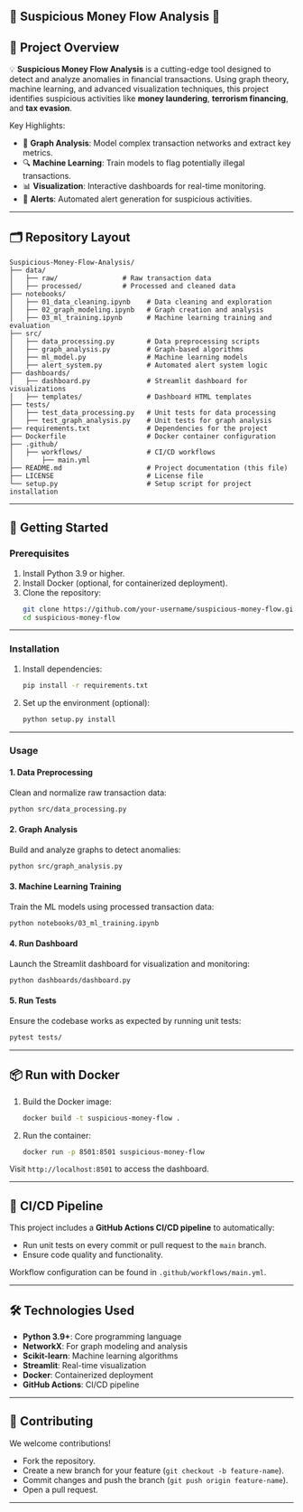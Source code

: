 
## 🚨 Suspicious Money Flow Analysis 🚨  
## 🌟 **Project Overview**

💡 **Suspicious Money Flow Analysis** is a cutting-edge tool designed to detect and analyze anomalies in financial transactions. Using graph theory, machine learning, and advanced visualization techniques, this project identifies suspicious activities like **money laundering**, **terrorism financing**, and **tax evasion**.  

Key Highlights:  
- 🧠 **Graph Analysis**: Model complex transaction networks and extract key metrics.  
- 🔍 **Machine Learning**: Train models to flag potentially illegal transactions.  
- 📊 **Visualization**: Interactive dashboards for real-time monitoring.  
- 🔔 **Alerts**: Automated alert generation for suspicious activities.  

---

## 🗂️ **Repository Layout**  

```
Suspicious-Money-Flow-Analysis/
├── data/                 
│   ├── raw/                # Raw transaction data
│   ├── processed/          # Processed and cleaned data
├── notebooks/             
│   ├── 01_data_cleaning.ipynb    # Data cleaning and exploration
│   ├── 02_graph_modeling.ipynb   # Graph creation and analysis
│   ├── 03_ml_training.ipynb      # Machine learning training and evaluation
├── src/                 
│   ├── data_processing.py        # Data preprocessing scripts
│   ├── graph_analysis.py         # Graph-based algorithms
│   ├── ml_model.py               # Machine learning models
│   ├── alert_system.py           # Automated alert system logic
├── dashboards/            
│   ├── dashboard.py              # Streamlit dashboard for visualizations
│   ├── templates/                # Dashboard HTML templates
├── tests/               
│   ├── test_data_processing.py   # Unit tests for data processing
│   ├── test_graph_analysis.py    # Unit tests for graph analysis
├── requirements.txt              # Dependencies for the project
├── Dockerfile                    # Docker container configuration
├── .github/              
│   ├── workflows/                # CI/CD workflows
│       ├── main.yml
├── README.md                     # Project documentation (this file)
├── LICENSE                       # License file
└── setup.py                      # Setup script for project installation
```

---

## 🚀 **Getting Started**

### **Prerequisites**
1. Install Python 3.9 or higher.  
2. Install Docker (optional, for containerized deployment).  
3. Clone the repository:  
   ```bash
   git clone https://github.com/your-username/suspicious-money-flow.git
   cd suspicious-money-flow
   ```

---

### **Installation**
1. Install dependencies:
   ```bash
   pip install -r requirements.txt
   ```
2. Set up the environment (optional):
   ```bash
   python setup.py install
   ```

---

### **Usage**

#### **1. Data Preprocessing**
Clean and normalize raw transaction data:
```bash
python src/data_processing.py
```

#### **2. Graph Analysis**
Build and analyze graphs to detect anomalies:
```bash
python src/graph_analysis.py
```

#### **3. Machine Learning Training**
Train the ML models using processed transaction data:
```bash
python notebooks/03_ml_training.ipynb
```

#### **4. Run Dashboard**
Launch the Streamlit dashboard for visualization and monitoring:
```bash
python dashboards/dashboard.py
```

#### **5. Run Tests**
Ensure the codebase works as expected by running unit tests:
```bash
pytest tests/
```

---

## 📦 **Run with Docker**

1. Build the Docker image:
   ```bash
   docker build -t suspicious-money-flow .
   ```
2. Run the container:
   ```bash
   docker run -p 8501:8501 suspicious-money-flow
   ```

Visit `http://localhost:8501` to access the dashboard.

---

## 🤖 **CI/CD Pipeline**

This project includes a **GitHub Actions CI/CD pipeline** to automatically:  
- Run unit tests on every commit or pull request to the `main` branch.  
- Ensure code quality and functionality.

Workflow configuration can be found in `.github/workflows/main.yml`.

---

## 🛠️ **Technologies Used**
- **Python 3.9+**: Core programming language  
- **NetworkX**: For graph modeling and analysis  
- **Scikit-learn**: Machine learning algorithms  
- **Streamlit**: Real-time visualization  
- **Docker**: Containerized deployment  
- **GitHub Actions**: CI/CD pipeline  

---

## 🎯 **Contributing**
We welcome contributions!  
- Fork the repository.  
- Create a new branch for your feature (`git checkout -b feature-name`).  
- Commit changes and push the branch (`git push origin feature-name`).  
- Open a pull request.  

---
